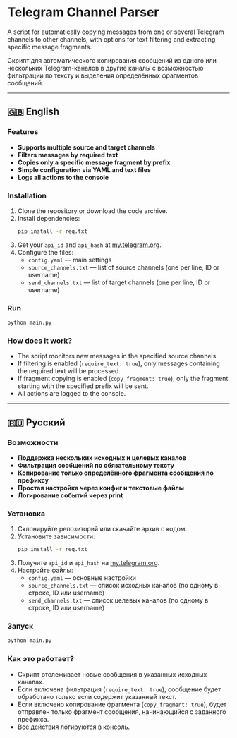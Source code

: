 
# Telegram Channel Parser

A script for automatically copying messages from one or several Telegram channels to other channels, with options for text filtering and extracting specific message fragments.

Скрипт для автоматического копирования сообщений из одного или нескольких Telegram-каналов в другие каналы с возможностью фильтрации по тексту и выделения определённых фрагментов сообщений.

---

## 🇬🇧 English

### Features
- **Supports multiple source and target channels**
- **Filters messages by required text**
- **Copies only a specific message fragment by prefix**
- **Simple configuration via YAML and text files**
- **Logs all actions to the console**

### Installation
1. Clone the repository or download the code archive.
2. Install dependencies:
   ```bash
   pip install -r req.txt
   ```
3. Get your `api_id` and `api_hash` at [my.telegram.org](https://my.telegram.org).
4. Configure the files:
   - `config.yaml` — main settings
   - `source_channels.txt` — list of source channels (one per line, ID or username)
   - `send_channels.txt` — list of target channels (one per line, ID or username)

### Run
```bash
python main.py
```

### How does it work?
- The script monitors new messages in the specified source channels.
- If filtering is enabled (`require_text: true`), only messages containing the required text will be processed.
- If fragment copying is enabled (`copy_fragment: true`), only the fragment starting with the specified prefix will be sent.
- All actions are logged to the console.

---

## 🇷🇺 Русский

### Возможности
- **Поддержка нескольких исходных и целевых каналов**
- **Фильтрация сообщений по обязательному тексту**
- **Копирование только определённого фрагмента сообщения по префиксу**
- **Простая настройка через конфиг и текстовые файлы**
- **Логирование событий через print**

### Установка
1. Склонируйте репозиторий или скачайте архив с кодом.
2. Установите зависимости:
   ```bash
   pip install -r req.txt
   ```
3. Получите `api_id` и `api_hash` на [my.telegram.org](https://my.telegram.org).
4. Настройте файлы:
   - `config.yaml` — основные настройки
   - `source_channels.txt` — список исходных каналов (по одному в строке, ID или username)
   - `send_channels.txt` — список целевых каналов (по одному в строке, ID или username)

### Запуск
```bash
python main.py
```

### Как это работает?
- Скрипт отслеживает новые сообщения в указанных исходных каналах.
- Если включена фильтрация (`require_text: true`), сообщение будет обработано только если содержит указанный текст.
- Если включено копирование фрагмента (`copy_fragment: true`), будет отправлен только фрагмент сообщения, начинающийся с заданного префикса.
- Все действия логируются в консоль.

